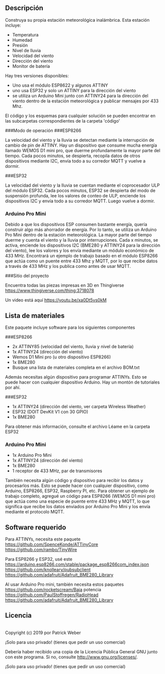 ## Descripción
Construya su propia estación meteorológica inalámbrica. Esta estación incluye:
- Temperatura
- Humedad
- Presión
- Nivel de lluvia
- Velocidad del viento
- Dirección del viento
- Monitor de batería

Hay tres versiones disponibles:
- Uno usa el módulo ESP8622 y algunos ATTINY
- uno usa ESP32 y solo un ATTINY para la dirección del viento
- se utiliza un Arduino Mini junto con ATTINY24 para la dirección del viento dentro de la estación meteorológica y publicar mensajes por 433 Mhz.

El código y los esquemas para cualquier solución se pueden encontrar en las subcarpetas correspondientes de la carpeta 'código'

###Modo de operación
###ESP8266

La velocidad del viento y la lluvia se detectan mediante la interrupción de cambio de pin de ATTINY.
Hay un dispositivo que consume mucha energía llamado WEMOS D1 mini pro, que duerme profundamente la mayor parte del tiempo.
Cada pocos minutos, se despierta, recopila datos de otros dispositivos mediante I2C, envía todo a su corredor MQTT y vuelve a dormir.

###ESP32

La velocidad del viento y la lluvia se cuentan mediante el coprocesador ULP del módulo ESP32. Cada pocos minutos, ESP32 se despierta del modo de suspensión profunda, lee los valores de conteo de ULP, enciende los dispositivos I2C y envía todo a su corredor MQTT. Luego vuelve a dormir.

### Arduino Pro Mini
Debido a que los dispositivos ESP consumen bastante energía, quería construir algo más ahorrador de energía. Por lo tanto, se utiliza un Arduino Pro Mini dentro de la estación meteorológica. La mayor parte del tiempo duerme y cuenta el viento y la lluvia por interrupciones. Cada x minutos, se activa, enciende los dispositivos I2C (BME280 y ATTINY24 para la dirección del viento), lee los valores y los envía mediante un módulo económico de 433 MHz. Encontrará un ejemplo de trabajo basado en el módulo ESP8266 que actúa como un puente entre 433 Mhz y MQTT, por lo que recibe datos a través de 433 MHz y los publica como antes de usar MQTT.

###Sitio del proyecto

Encuentra todas las piezas impresas en 3D en Thingiverse
https://www.thingiverse.com/thing:3718078

Un video está aquí https://youtu.be/xa0Dt5vs0kM

## Lista de materiales

Este paquete incluye software para los siguientes componentes

###ESP8266

- 2x ATTINY85 (velocidad del viento, lluvia y nivel de batería)
- 1x ATTINY24 (dirección del viento)
- Wemos D1 Mini pro (u otro dispositivo ESP8266)
- 1x BME280
- Busque una lista de materiales completa en el archivo BOM.txt

Además necesitas algún dispositivo para programar ATTINYs. Esto se puede hacer con cualquier dispositivo Arduino. Hay un montón de tutoriales por ahí.

###ESP32

- 1x ATTINY24 (dirección del viento, ver carpeta Wireless Weather)
- ESP32 (DOIT DevKit V1 con 30 GPIO)
- 1x BME280

Para obtener más información, consulte el archivo Léame en la carpeta ESP32

### Arduino Pro Mini

- 1x Arduino Pro Mini
- 1x ATTINY24 (dirección del viento)
- 1x BME280
- 1 receptor de 433 MHz, par de transmisores

También necesita algún código y dispositivo para recibir los datos y procesarlos más. Esto se puede hacer con cualquier dispositivo, como Arduino, ESP8266, ESP32, Raspberry PI, etc. Para obtener un ejemplo de trabajo completo, agregué un código para ESP8266 (WEMOS D1 mini pro) que
actúa como una especie de puente entre 433 MHz y MQTT, lo que significa que recibe los datos enviados por Arduino Pro Mini y los envía mediante el protocolo MQTT.

## Software requerido

Para ATTINYs, necesita este paquete <br>
https://github.com/SpenceKonde/ATTinyCore <br>
https://github.com/rambo/TinyWire <br>

Para ESP8266 y ESP32, usé este <br>
https://arduino.esp8266.com/stable/package_esp8266com_index.json <br>
https://github.com/knolleary/pubsubclient <br>
https://github.com/adafruit/Adafruit_BME280_Library <br>

Al usar Arduino Pro mini, también necesita estos paquetes <br>
https://github.com/rocketscream/Baja potencia <br>
https://github.com/PaulStoffregen/RadioHead <br>
https://github.com/adafruit/Adafruit_BME280_Library <br>

## Licencia

<br>Copyright (c) 2019 por Patrick Weber

¡Solo para uso privado! (tienes que pedir un uso comercial)
 

Debería haber recibido una copia de la Licencia Pública General GNU
junto con este programa. Si no, consulte <http://www.gnu.org/licenses/>.

¡Solo para uso privado! (tienes que pedir un uso comercial)

